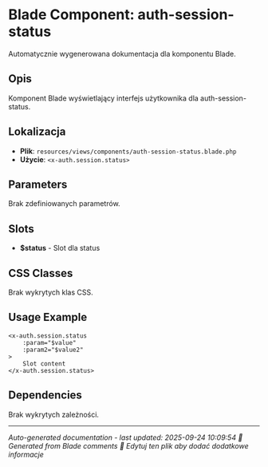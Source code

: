 # Blade Component: auth-session-status

Automatycznie wygenerowana dokumentacja dla komponentu Blade.

## Opis
Komponent Blade wyświetlający interfejs użytkownika dla auth-session-status.

## Lokalizacja
- **Plik**: `resources/views/components/auth-session-status.blade.php`
- **Użycie**: `<x-auth.session.status>`

## Parameters
Brak zdefiniowanych parametrów.

## Slots
- **$status** - Slot dla status

## CSS Classes
Brak wykrytych klas CSS.

## Usage Example
```blade
<x-auth.session.status
    :param="$value"
    :param2="$value2"
>
    Slot content
</x-auth.session.status>
```

## Dependencies
Brak wykrytych zależności.

---
*Auto-generated documentation - last updated: 2025-09-24 10:09:54*
*🤖 Generated from Blade comments*
*📝 Edytuj ten plik aby dodać dodatkowe informacje*